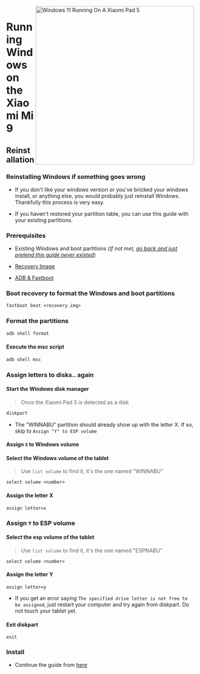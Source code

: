 <img align="right" src="https://github.com/woacepheus/Port-Windows-11-Xiaomi-Mi-9/blob/main/cepheus.png" width="425" alt="Windows 11 Running On A Xiaomi Pad 5">


# Running Windows on the Xiaomi Mi 9

## Reinstallation

### Reinstalling Windows if something goes wrong

- If you don't like your windows version or you've bricked your windows install, or anything else, you would probably just reinstall Windows. Thankfully this process is very easy.

- If you haven't restored your partition table, you can use this guide with your existing partitions.

### Prerequisites

- Existing Windows and boot partitions (*If not met, [go back and just pretend this guide never existed](/guide/English/1-partition-en.md)*)

- [Recovery Image](../../../../releases/tag/1.0)

- [ADB & Fastboot](https://developer.android.com/studio/releases/platform-tools)


### Boot recovery to format the Windows and boot partitions

```cmd
fastboot boot <recovery.img>
```
### Format the partitions

```cmd
adb shell format
```

#### Execute the msc script

```cmd
adb shell msc
```

### Assign letters to disks.. again
  

#### Start the Windows disk manager

> Once the Xiaomi Pad 5 is detected as a disk

```cmd
diskpart
```

- The "WINNABU" partition should already show up with the letter X. If so, skip to `Assign "Y" to ESP volume`

#### Assign `X` to Windows volume

#### Select the Windows volume of the tablet
> Use `list volume` to find it, it's the one named "WINNABU"

```diskpart
select volume <number>
```

#### Assign the letter X
```diskpart
assign letter=x
```

### Assign `Y` to ESP volume

#### Select the esp volume of the tablet
> Use `list volume` to find it, it's the one named "ESPNABU"

```diskpart
select volume <number>
```

#### Assign the letter Y

```diskpart
assign letter=y
```

- If you get an error saying `The specified drive letter is not free to be assigned`, just restart your computer and try again from diskpart. Do not touch your tablet yet.

#### Exit diskpart
```diskpart
exit
```


### Install

- Continue the guide from [here](/guide/English/2-install-en.md#install)
